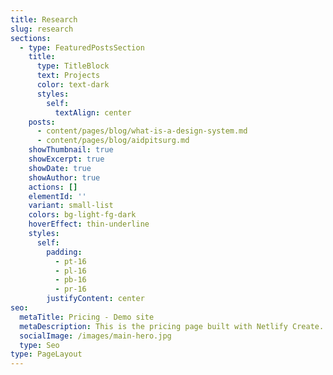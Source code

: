 ```yaml
---
title: Research
slug: research
sections:
  - type: FeaturedPostsSection
    title:
      type: TitleBlock
      text: Projects
      color: text-dark
      styles:
        self:
          textAlign: center
    posts:
      - content/pages/blog/what-is-a-design-system.md
      - content/pages/blog/aidpitsurg.md
    showThumbnail: true
    showExcerpt: true
    showDate: true
    showAuthor: true
    actions: []
    elementId: ''
    variant: small-list
    colors: bg-light-fg-dark
    hoverEffect: thin-underline
    styles:
      self:
        padding:
          - pt-16
          - pl-16
          - pb-16
          - pr-16
        justifyContent: center
seo:
  metaTitle: Pricing - Demo site
  metaDescription: This is the pricing page built with Netlify Create.
  socialImage: /images/main-hero.jpg
  type: Seo
type: PageLayout
---
```

